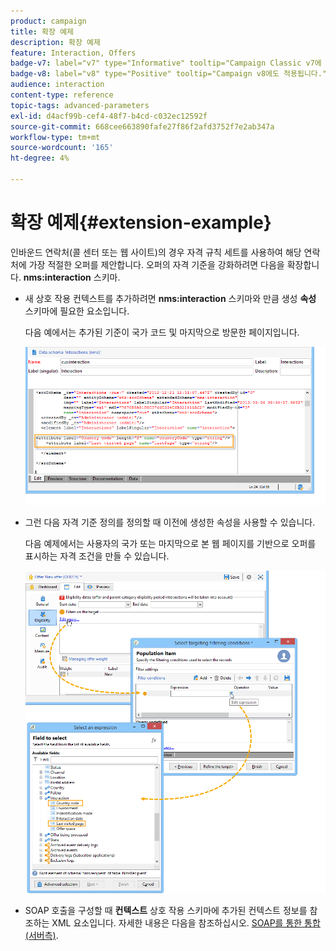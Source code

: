 ```yaml
---
product: campaign
title: 확장 예제
description: 확장 예제
feature: Interaction, Offers
badge-v7: label="v7" type="Informative" tooltip="Campaign Classic v7에 적용"
badge-v8: label="v8" type="Positive" tooltip="Campaign v8에도 적용됩니다."
audience: interaction
content-type: reference
topic-tags: advanced-parameters
exl-id: d4acf99b-cef4-48f7-b4cd-c032ec12592f
source-git-commit: 668cee663890fafe27f86f2afd3752f7e2ab347a
workflow-type: tm+mt
source-wordcount: '165'
ht-degree: 4%

---
```


# 확장 예제{#extension-example}



인바운드 연락처(콜 센터 또는 웹 사이트)의 경우 자격 규칙 세트를 사용하여 해당 연락처에 가장 적절한 오퍼를 제안합니다. 오퍼의 자격 기준을 강화하려면 다음을 확장합니다. **nms:interaction** 스키마.

* 새 상호 작용 컨텍스트를 추가하려면 **nms:interaction** 스키마와 만큼 생성 **속성** 스키마에 필요한 요소입니다.

  다음 예에서는 추가된 기준이 국가 코드 및 마지막으로 방문한 페이지입니다.

  ![](assets/s_ncs_configuration_offer_schemas.png)

* 그런 다음 자격 기준 정의를 정의할 때 이전에 생성한 속성을 사용할 수 있습니다.

  다음 예제에서는 사용자의 국가 또는 마지막으로 본 웹 페이지를 기반으로 오퍼를 표시하는 자격 조건을 만들 수 있습니다.

  ![](assets/s_ncs_configuration_offer_context.png)

* SOAP 호출을 구성할 때 **컨텍스트** 상호 작용 스키마에 추가된 컨텍스트 정보를 참조하는 XML 요소입니다. 자세한 내용은 다음을 참조하십시오. [SOAP를 통한 통합(서버측)](../../interaction/using/integration-via-soap-server-side.md).
